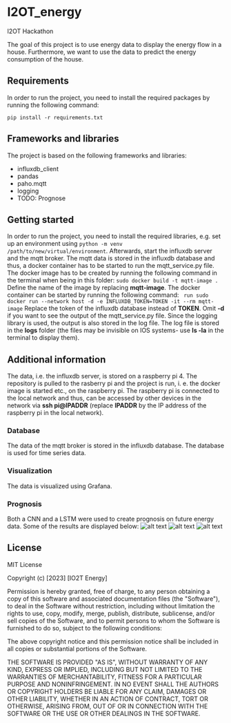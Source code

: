# I2OT_energy
I2OT Hackathon

The goal of this project is to use energy data to display the energy flow in a house.
Furthermore, we want to use the data to predict the energy consumption of the house.

## Requirements
In order to run the project, you need to install the required packages by running the following command:
```
pip install -r requirements.txt
```


## Frameworks and libraries
The project is based on the following frameworks and libraries:
- influxdb_client
- pandas
- paho.mqtt
- logging
- TODO: Prognose


## Getting started
In order to run the project, you need to install the required libraries, e.g. set up an environment using
```python -m venv /path/to/new/virtual/environment```.
Afterwards, start the influxdb server and the mqtt broker.
The mqtt data is stored in the influxdb database and thus, a docker container has to be started to run the mqtt_service.py file.
The docker image has to be created by running the following command in the terminal when being in this folder:
```sudo docker build -t mqtt-image .```
Define the name of the image by replacing __mqtt-image__.
The docker container can be started by running the following command:
``` run sudo docker run --network host -d -e INFLUXDB_TOKEN=TOKEN -it --rm mqtt-image```
Replace the token of the influxdb database instead of __TOKEN__.
Omit __-d__ if you want to see the output of the mqtt_service.py file.
Since the logging library is used, the output is also stored in the log file.
The log file is stored in the __logs__ folder (the files may be invisible on IOS systems- use __ls -la__ in the terminal to display them).


## Additional information
The data, i.e. the influxdb server, is stored on a raspberry pi 4.
The repository is pulled to the rasberry pi and the project is run, i. e. the docker image is started etc., on the raspberry pi.
The raspberry pi is connected to the local network and thus, can be accessed by other devices in the network via __ssh pi@IPADDR__ 
(replace __IPADDR__ by the IP address of the raspberry pi in the local network).


### Database
The data of the mqtt broker is stored in the influxdb database.
The database is used for time series data.

### Visualization
The data is visualized using Grafana.

### Prognosis
Both a CNN and a LSTM were used to create prognosis on future energy data.
Some of the results are displayed below:
![alt text](https://github.com/klaraGtknst/I2OT/blob/main/15min_prediction_lstm.png?raw=true)
![alt text](https://github.com/klaraGtknst/I2OT/blob/main/CNN_15min.png?raw=true)
![alt text](https://github.com/klaraGtknst/I2OT/blob/main/CNN_entire_day.png?raw=true)

## License
MIT License

Copyright (c) [2023] [IO2T Energy]

Permission is hereby granted, free of charge, to any person obtaining a copy
of this software and associated documentation files (the "Software"), to deal
in the Software without restriction, including without limitation the rights
to use, copy, modify, merge, publish, distribute, sublicense, and/or sell
copies of the Software, and to permit persons to whom the Software is
furnished to do so, subject to the following conditions:

The above copyright notice and this permission notice shall be included in all
copies or substantial portions of the Software.

THE SOFTWARE IS PROVIDED "AS IS", WITHOUT WARRANTY OF ANY KIND, EXPRESS OR
IMPLIED, INCLUDING BUT NOT LIMITED TO THE WARRANTIES OF MERCHANTABILITY,
FITNESS FOR A PARTICULAR PURPOSE AND NONINFRINGEMENT. IN NO EVENT SHALL THE
AUTHORS OR COPYRIGHT HOLDERS BE LIABLE FOR ANY CLAIM, DAMAGES OR OTHER
LIABILITY, WHETHER IN AN ACTION OF CONTRACT, TORT OR OTHERWISE, ARISING FROM,
OUT OF OR IN CONNECTION WITH THE SOFTWARE OR THE USE OR OTHER DEALINGS IN THE
SOFTWARE.